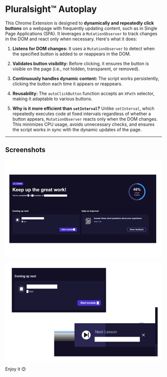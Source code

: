 # Pluralsight™ Autoplay

This Chrome Extension is designed to **dynamically and repeatedly click buttons**  on a webpage with frequently updating content, such as in Single Page Applications (SPA). It leverages a `MutationObserver` to track changes in the DOM and react only when necessary. Here's what it does: 

1. **Listens for DOM changes:** 
It uses a `MutationObserver` to detect when the specified button is added to or reappears in the DOM.
 
2. **Validates button visibility:** 
Before clicking, it ensures the button is visible on the page (i.e., not hidden, transparent, or removed).
 
3. **Continuously handles dynamic content:** 
The script works persistently, clicking the button each time it appears or reappears.
 
4. **Reusability:** 
The `autoClickButton` function accepts an `XPath` selector, making it adaptable to various buttons.
 
5. **Why is it more efficient than `setInterval`?** 
Unlike `setInterval`, which repeatedly executes code at fixed intervals regardless of whether a button appears, `MutationObserver` reacts only when the DOM changes. This minimizes CPU usage, avoids unnecessary checks, and ensures the script works in sync with the dynamic updates of the page.
---

## Screenshots

![Keyboard shortcuts](assets/BigScreen_640x400.png)

![Keyboard shortcuts](assets/BigScreen02_640x400.png)


Enjoy it :blush: